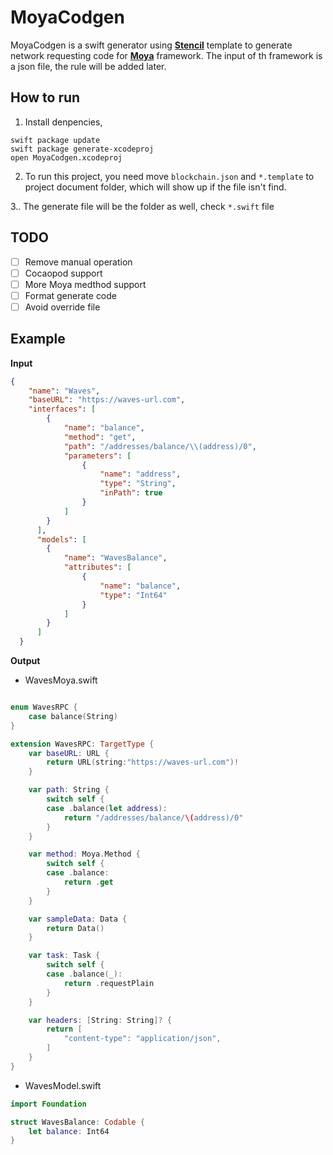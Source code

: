 # MoyaCodgen

MoyaCodgen is a swift generator using **[Stencil](https://github.com/stencilproject/Stencil)** template to generate network requesting code for **[Moya](https://github.com/Moya/Moya)** framework. The input of th framework is a json file, the rule will be added later.

## How to run
1. Install denpencies, 
```
swift package update
swift package generate-xcodeproj
open MoyaCodgen.xcodeproj
```

2. To run this project, you need move `blockchain.json` and `*.template` to project document folder, which will show up if the file isn't find.

3.. The generate file will be the folder as well, check `*.swift` file


## TODO

- [ ] Remove manual operation 
- [ ] Cocaopod support
- [ ] More Moya medthod support
- [ ] Format generate code
- [ ] Avoid override file

## Example

**Input**
```json
{
    "name": "Waves",
    "baseURL": "https://waves-url.com",
    "interfaces": [
        {
            "name": "balance",
            "method": "get",
            "path": "/addresses/balance/\\(address)/0",
            "parameters": [
                {
                    "name": "address",
                    "type": "String",
                    "inPath": true
                }
            ]
        }
      ],
      "models": [
        {
            "name": "WavesBalance",
            "attributes": [
                {
                    "name": "balance",
                    "type": "Int64"
                }
            ]
        }
      ]
  }
```

**Output**
- WavesMoya.swift
```swift

enum WavesRPC {
    case balance(String)
}

extension WavesRPC: TargetType {
    var baseURL: URL {
        return URL(string:"https://waves-url.com")!
    }

    var path: String {
        switch self {
        case .balance(let address):
            return "/addresses/balance/\(address)/0"
        }
    }

    var method: Moya.Method {
        switch self {
        case .balance:
            return .get
        }
    }

    var sampleData: Data {
        return Data()
    }

    var task: Task {
        switch self {
        case .balance(_):
            return .requestPlain
        }
    }

    var headers: [String: String]? {
        return [
            "content-type": "application/json",
        ]
    }
}
```

- WavesModel.swift
```swift
import Foundation

struct WavesBalance: Codable {
    let balance: Int64
}
```

